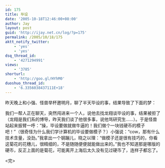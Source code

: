 ```yaml
---
id: 175
title: 毕设
date: '2005-10-18T12:46:00+08:00'
author: Jay
layout: post
guid: 'http://ijay.net.cn/log/?p=175'
permalink: /2005/10/18/175
aktt_notify_twitter:
    - 'yes'
    - 'yes'
dsq_thread_id:
    - '4271294991'
views:
    - '3785'
shorturl:
    - 'http://goo.gl/HYhM0'
duoshuo_thread_id:
    - '6.3356038437111E+18'
---
```


昨天晚上和小强、怪兽举杯邀明月，聊了半天毕设的事，结果导致了下面的梦：

我们一帮人正在聊天，突然闯进来一个人，说他去找龙翔谈毕设的事，结果被拒了（龙翔是我们系的博导，昨天我们谈了他很多事，说他骂研究生……）。于是怪兽站起来振臂一呼：“操，毕设要做就做牛逼的！我们做个一块钱硬币的模子吧！”（很奇怪为什么我们学计算机的毕设要做模子？）小强说：“cow，那有什么技术含量，没劲。”我拿出一个钢蹦儿，晓之以理：“做模子还是很有技巧的，你看这菊花的花穗儿，很精细的，不是随随便便就能做出来的。”我也不知道那是哪版的硬币，反正上面的是菊花，可能离开上海后太久没有见过硬币了，连样子都忘了。

&lt;完&gt;
